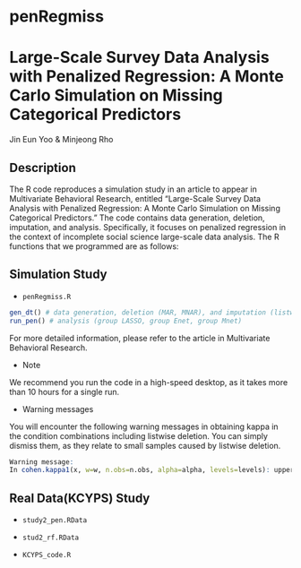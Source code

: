 # penRegmiss

# Large-Scale Survey Data Analysis with Penalized Regression: A Monte Carlo Simulation on Missing Categorical Predictors

Jin Eun Yoo & Minjeong Rho

## Description

The R code reproduces a simulation study in an article to appear in Multivariate Behavioral Research, entitled “Large-Scale Survey Data Analysis with Penalized Regression: A Monte Carlo Simulation on Missing Categorical Predictors.” The code contains data generation, deletion, imputation, and analysis. Specifically, it focuses on penalized regression in the context of incomplete social science large-scale data analysis. The R functions that we programmed are as follows: 

## Simulation Study

* `penRegmiss.R`  

```R
gen_dt() # data generation, deletion (MAR, MNAR), and imputation (listwise deletion, k-NN, EM)
run_pen() # analysis (group LASSO, group Enet, group Mnet)
```

For more detailed information, please refer to the article in Multivariate Behavioral Research. 

* Note

We recommend you run the code in a high-speed desktop, as it takes more than 10 hours for a single run. 

* Warning messages

You will encounter the following warning messages in obtaining kappa in the condition combinations including listwise deletion. You can simply dismiss them, as they relate to small samples caused by listwise deletion. 

```R
Warning message:
In cohen.kappa1(x, w=w, n.obs=n.obs, alpha=alpha, levels=levels): upper or lower confidence interval exceed abs(1) and set to +- 1. 
```


## Real Data(KCYPS) Study

* `study2_pen.RData`

* `stud2_rf.RData`

* `KCYPS_code.R`




